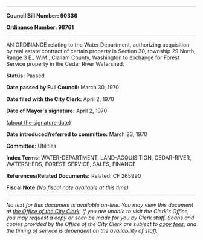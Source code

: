 

********

**Council Bill Number: 90336**
   
**Ordinance Number: 98761**
********

 AN ORDINANCE relating to the Water Department, authorizing acquisition by real estate contract of certain property in Section 30, township 29 North, Range 3 E., W.M., Clallam County, Washington to exchange for Forest Service property in the Cedar River Watershed.

**Status:** Passed
   
**Date passed by Full Council:** March 30, 1970
   
**Date filed with the City Clerk:** April 2, 1970
   
**Date of Mayor's signature:** April 2, 1970
   
[(about the signature date)](/~public/approvaldate.htm)
   
   
   
**Date introduced/referred to committee:** March 23, 1970
   
**Committee:** Utilities
   
   
**Index Terms:** WATER-DEPARTMENT, LAND-ACQUISITION, CEDAR-RIVER, WATERSHEDS, FOREST-SERVICE, SALES, FINANCE

**References/Related Documents:** Related: CF 265990

**Fiscal Note:**_(No fiscal note available at this time)_
********

_No text for this document is available on-line. You may view this document at [the Office of the City Clerk](http://www.seattle.gov/leg/clerk/contactUs.htm). If you are unable to visit the Clerk's Office, you may request a copy or scan be made for you by Clerk staff. Scans and copies provided by the Office of the City Clerk are subject to [copy fees](http://clerk.seattle.gov/~public/clerkfees.htm), and the timing of service is dependent on the availability of staff._

